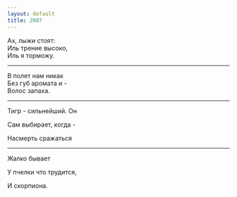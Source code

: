 ```yaml
---
layout: default
title: 2007
---
```


Ах, лыжи стоят:  
Иль трение высоко,  
Иль я торможу.

***

В полет нам никак  
Без губ аромата и -  
Волос запаха.

***

Тигр - сильнейший. Он

Сам выбирает, когда -

Насмерть сражаться

***

Жалко бывает

У пчелки что трудится,

И скорпиона.
